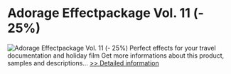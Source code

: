 # Adorage Effectpackage Vol. 11 (- 25%)
![Adorage Effectpackage Vol. 11 (- 25%)](https://mycommerce.akamaized.net/api/pimages/P300380011/BIG/300380011.JPG)
Perfect effects for your travel documentation and holiday film
 Get more informations about this product, samples and descriptions...
[>> Detailed information](https://secure.element5.com/esales/product.html?productid=300380011&affiliateid=200057808)